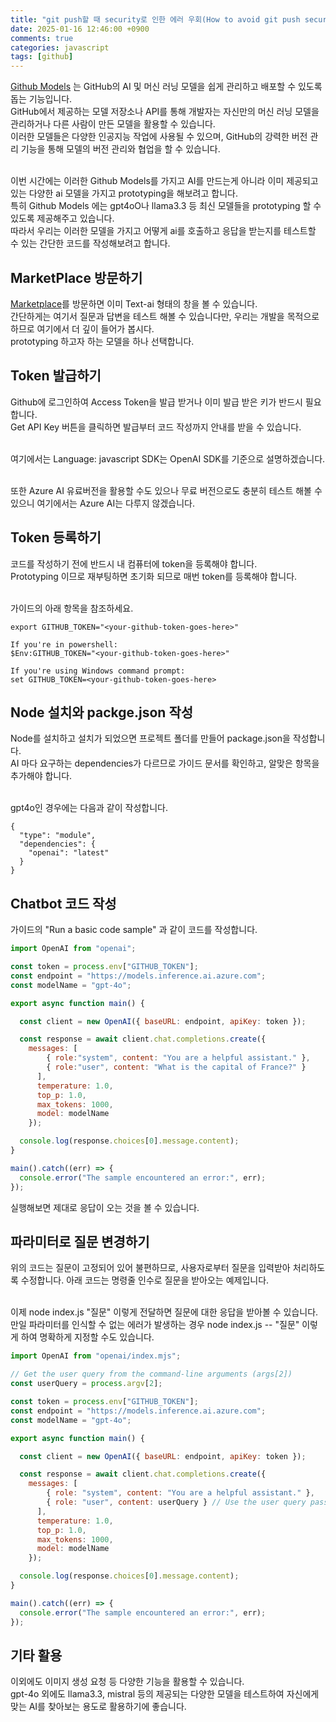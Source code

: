 ```yaml
---
title: "git push할 때 security로 인한 에러 우회(How to avoid git push security)"
date: 2025-01-16 12:46:00 +0900
comments: true
categories: javascript
tags: [github]
---
```


[Github Models](https://docs.github.com/en/github-models) 는 GitHub의 AI 및 머신 러닝 모델을 쉽게 관리하고 배포할 수 있도록 돕는 기능입니다. <br/>
GitHub에서 제공하는 모델 저장소나 API를 통해 개발자는 자신만의 머신 러닝 모델을 관리하거나 다른 사람이 만든 모델을 활용할 수 있습니다. <br/>
이러한 모델들은 다양한 인공지능 작업에 사용될 수 있으며, GitHub의 강력한 버전 관리 기능을 통해 모델의 버전 관리와 협업을 할 수 있습니다.<br/><br/>

이번 시간에는 이러한 Github Models를 가지고 AI를 만드는게 아니라 이미 제공되고 있는 다양한 ai 모델을 가지고 prototyping을 해보려고 합니다.<br/>
특히 Github Models 에는 gpt4oO나 llama3.3 등 최신 모델들을 prototyping 할 수 있도록 제공해주고 있습니다.<br/>
따라서 우리는 이러한 모델을 가지고 어떻게 ai를 호출하고 응답을 받는지를 테스트할 수 있는 간단한 코드를 작성해보려고 합니다.<br/>


## MarketPlace 방문하기
[Marketplace](https://github.com/marketplace/models)를 방문하면 이미 Text-ai 형태의 창을 볼 수 있습니다.<br/>
간단하게는 여기서 질문과 답변을 테스트 해볼 수 있습니다만, 우리는 개발을 목적으로 하므로 여기에서 더 깊이 들어가 봅시다.<br/>
prototyping 하고자 하는 모델을 하나 선택합니다.<br/>



## Token 발급하기
Github에 로그인하여 Access Token을 발급 받거나 이미 발급 받은 키가 반드시 필요합니다.<br/>
Get API Key 버튼을 클릭하면 발급부터 코드 작성까지 안내를 받을 수 있습니다.<br/><br/>

여기에서는 Language: javascript SDK는 OpenAI SDK를 기준으로 설명하겠습니다.<br/><br/>

또한 Azure AI 유료버전을 활용할 수도 있으나 무료 버전으로도 충분히 테스트 해볼 수 있으니 여기에서는 Azure AI는 다루지 않겠습니다.<br/>


## Token 등록하기
코드를 작성하기 전에 반드시 내 컴퓨터에 token을 등록해야 합니다.<br/>
Prototyping 이므로 재부팅하면 초기화 되므로 매번 token를 등록해야 합니다.<br/><br/>

가이드의 아래 항목을 참조하세요.

```
export GITHUB_TOKEN="<your-github-token-goes-here>"

If you're in powershell:
$Env:GITHUB_TOKEN="<your-github-token-goes-here>"

If you're using Windows command prompt:
set GITHUB_TOKEN=<your-github-token-goes-here>
```

## Node 설치와 packge.json 작성
Node를 설치하고 설치가 되었으면 프로젝트 폴더를 만들어 package.json을 작성합니다.<br/>
AI 마다 요구하는 dependencies가 다르므로 가이드 문서를 확인하고, 알맞은 항목을 추가해야 합니다.<br/><br/>

gpt4o인 경우에는 다음과 같이 작성합니다.

```
{
  "type": "module",
  "dependencies": {
    "openai": "latest"
  }
}
```

## Chatbot 코드 작성

가이드의 "Run a basic code sample" 과 같이 코드를 작성합니다.

```js
import OpenAI from "openai";

const token = process.env["GITHUB_TOKEN"];
const endpoint = "https://models.inference.ai.azure.com";
const modelName = "gpt-4o";

export async function main() {

  const client = new OpenAI({ baseURL: endpoint, apiKey: token });

  const response = await client.chat.completions.create({
    messages: [
        { role:"system", content: "You are a helpful assistant." },
        { role:"user", content: "What is the capital of France?" }
      ],
      temperature: 1.0,
      top_p: 1.0,
      max_tokens: 1000,
      model: modelName
    });

  console.log(response.choices[0].message.content);
}

main().catch((err) => {
  console.error("The sample encountered an error:", err);
});
```

실행해보면 제대로 응답이 오는 것을 볼 수 있습니다.


## 파라미터로 질문 변경하기

위의 코드는 질문이 고정되어 있어 불편하므로, 사용자로부터 질문을 입력받아 처리하도록 수정합니다. 아래 코드는 명령줄 인수로 질문을 받아오는 예제입니다. <br/><br/>

이제 node index.js "질문" 이렇게 전달하면 질문에 대한 응답을 받아볼 수 있습니다.<br/>
만일 파라미터를 인식할 수 없는 에러가 발생하는 경우 node index.js -- "질문" 이렇게 하여 명확하게 지정할 수도 있습니다.<br/>


```js
import OpenAI from "openai/index.mjs";

// Get the user query from the command-line arguments (args[2])
const userQuery = process.argv[2];

const token = process.env["GITHUB_TOKEN"];
const endpoint = "https://models.inference.ai.azure.com";
const modelName = "gpt-4o";

export async function main() {

  const client = new OpenAI({ baseURL: endpoint, apiKey: token });

  const response = await client.chat.completions.create({
    messages: [
        { role: "system", content: "You are a helpful assistant." },
        { role: "user", content: userQuery } // Use the user query passed from args
      ],
      temperature: 1.0,
      top_p: 1.0,
      max_tokens: 1000,
      model: modelName
    });

  console.log(response.choices[0].message.content);
}

main().catch((err) => {
  console.error("The sample encountered an error:", err);
});
```

## 기타 활용
이외에도 이미지 생성 요청 등 다양한 기능을 활용할 수 있습니다. <br/>
gpt-4o 외에도 llama3.3, mistral 등의 제공되는 다양한 모델을 테스트하여 자신에게 맞는 AI를 찾아보는 용도로 활용하기에 좋습니다.

